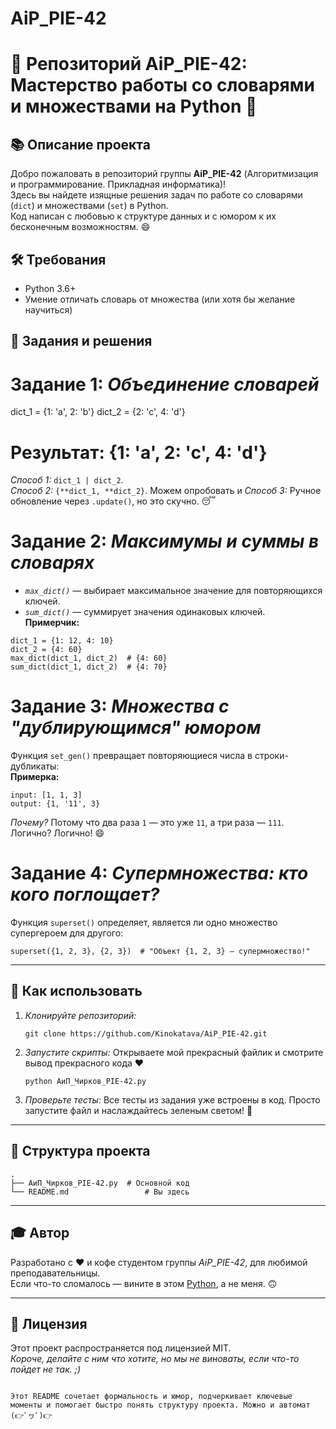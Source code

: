 # AiP_PIE-42
# 🚀 Репозиторий AiP_PIE-42: Мастерство работы со словарями и множествами на Python 🐍

## 📚 Описание проекта
Добро пожаловать в репозиторий группы **AiP_PIE-42** (Алгоритмизация и программирование. Прикладная информатика)!  
Здесь вы найдете изящные решения задач по работе со словарями (`dict`) и множествами (`set`) в Python.  
Код написан с любовью к структуре данных и с юмором к их бесконечным возможностям. 😄

## 🛠 Требования
- Python 3.6+
- Умение отличать словарь от множества (или хотя бы желание научиться)

## 🎯 Задания и решения
# Задание 1: *Объединение словарей*
dict_1 = {1: 'a', 2: 'b'}
dict_2 = {2: 'c', 4: 'd'}
# Результат: {1: 'a', 2: 'c', 4: 'd'}

_Способ 1:_ `dict_1 | dict_2`.  
_Способ 2:_ `{**dict_1, **dict_2}`.
Можем опробовать и _Способ 3:_ Ручное обновление через `.update()`, но это скучно. 😴

# Задание 2: *Максимумы и суммы в словарях*
- *`max_dict()`* — выбирает максимальное значение для повторяющихся ключей.
- *`sum_dict()`* — суммирует значения одинаковых ключей.  
**Примерчик:**
```
dict_1 = {1: 12, 4: 10}
dict_2 = {4: 60}
max_dict(dict_1, dict_2)  # {4: 60}
sum_dict(dict_1, dict_2)  # {4: 70}
```

# Задание 3: *Множества с "дублирующимся" юмором*
Функция `set_gen()` превращает повторяющиеся числа в строки-дубликаты:  
**Примерка:**
```
input: [1, 1, 3]
output: {1, '11', 3}
```
_Почему?_ Потому что два раза `1` — это уже `11`, а три раза — `111`. Логично? Логично! 😄

# Задание 4: *Супермножества: кто кого поглощает?*
Функция `superset()` определяет, является ли одно множество супергероем для другого:  
```
superset({1, 2, 3}, {2, 3})  # "Объект {1, 2, 3} — супермножество!"
```

---

## 🚦 Как использовать
1. *Клонируйте репозиторий:*  
   ```
   git clone https://github.com/Kinokatava/AiP_PIE-42.git
   ```
2. *Запустите скрипты:*
   Открываете мой прекрасный файлик и смотрите вывод прекрасного кода ♥
   ```
   python АиП_Чирков_PIE-42.py
   ```
4. *Проверьте тесты:* 
   Все тесты из задания уже встроены в код. Просто запустите файл и наслаждайтесь зеленым светом! 🌿

---

## 📁 Структура проекта
```
.
├── АиП_Чирков_PIE-42.py  # Основной код
└── README.md                 # Вы здесь
```

---

## 🎓 Автор
Разработано с ❤️ и кофе студентом группы *AiP_PIE-42*, для любимой преподавательницы.  
Если что-то сломалось — вините в этом [Python](https://www.python.org/), а не меня. 🙃

---

## 📜 Лицензия
Этот проект распространяется под лицензией MIT.  
_Короче, делайте с ним что хотите, но мы не виноваты, если что-то пойдет не так. ;)_ 
``` 

Этот README сочетает формальность и юмор, подчеркивает ключевые моменты и помогает быстро понять структуру проекта. Можно и автомат (👉ﾟヮﾟ)👉
